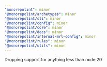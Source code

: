 ```yaml
---
"monorepolint": minor
"@monorepolint/archetypes": minor
"@monorepolint/cli": minor
"@monorepolint/config": minor
"@monorepolint/core": minor
"@monorepolint/docs": minor
"@monorepolint/internal-mrl-config": minor
"@monorepolint/rules": minor
"@monorepolint/utils": minor
---
```


Dropping support for anything less than node 20
